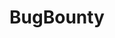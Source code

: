 ---
layout: post
title: BugBounty
description: Path Traversal that leads to remove other files with node permission in danny-avila/librechat
tags: huntr path-traversal bugbounty     
category: bugbounty 
---   